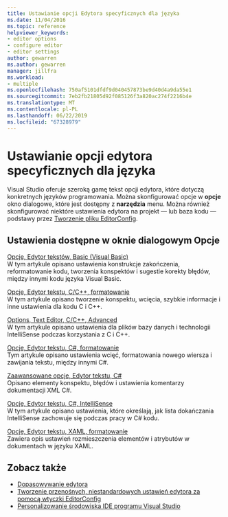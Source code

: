 ```yaml
---
title: Ustawianie opcji Edytora specyficznych dla języka
ms.date: 11/04/2016
ms.topic: reference
helpviewer_keywords:
- editor options
- configure editor
- editor settings
author: gewarren
ms.author: gewarren
manager: jillfra
ms.workload:
- multiple
ms.openlocfilehash: 750af5101dfdf9d040457873be9d40d4a9da55e1
ms.sourcegitcommit: 7eb2fb21805d92f085126f3a820ac274f2216b4e
ms.translationtype: MT
ms.contentlocale: pl-PL
ms.lasthandoff: 06/22/2019
ms.locfileid: "67328979"
---
```

# <a name="set-language-specific-editor-options"></a>Ustawianie opcji edytora specyficznych dla języka

Visual Studio oferuje szeroką gamę tekst opcji edytora, które dotyczą konkretnych języków programowania. Można skonfigurować opcje w **opcje** okno dialogowe, które jest dostępny z **narzędzia** menu. Można również skonfigurować niektóre ustawienia edytora na projekt — lub baza kodu — podstawy przez [Tworzenie pliku EditorConfig](../../ide/create-portable-custom-editor-options.md).

## <a name="settings-available-in-the-options-dialog-box"></a>Ustawienia dostępne w oknie dialogowym Opcje

[Opcje, Edytor tekstów, Basic (Visual Basic)](../../ide/reference/options-text-editor-basic-visual-basic.md)\
W tym artykule opisano ustawienia konstrukcje zakończenia, reformatowanie kodu, tworzenia konspektów i sugestie korekty błędów, między innymi kodu języka Visual Basic.

[Opcje, Edytor tekstu, C/C++, formatowanie](../../ide/reference/options-text-editor-c-cpp-formatting.md)\
W tym artykule opisano tworzenie konspektu, wcięcia, szybkie informacje i inne ustawienia dla kodu C i C++.

[Options, Text Editor, C/C++, Advanced](../../ide/reference/options-text-editor-c-cpp-advanced.md)\
W tym artykule opisano ustawienia dla plików bazy danych i technologii IntelliSense podczas korzystania z C i C++.

[Opcje, Edytor tekstu, C#, formatowanie](../../ide/reference/options-text-editor-csharp-formatting.md)\
Tym artykule opisano ustawienia wcięć, formatowania nowego wiersza i zawijania tekstu, między innymi C#.

[Zaawansowane opcje, Edytor tekstu, C#](../../ide/reference/options-text-editor-csharp-advanced.md)\
Opisano elementy konspektu, błędów i ustawienia komentarzy dokumentacji XML C#.

[Opcje, Edytor tekstu, C#, IntelliSense](../../ide/reference/options-text-editor-csharp-intellisense.md)\
W tym artykule opisano ustawienia, które określają, jak lista dokańczania IntelliSense zachowuje się podczas pracy w C# kodu.

[Opcje, Edytor tekstu, XAML, formatowanie](../../ide/reference/options-text-editor-xaml-formatting.md)\
Zawiera opis ustawień rozmieszczenia elementów i atrybutów w dokumentach w języku XAML.

## <a name="see-also"></a>Zobacz także

- [Dopasowywanie edytora](../how-to-change-text-case-in-the-editor.md)
- [Tworzenie przenośnych, niestandardowych ustawień edytora za pomocą wtyczki EditorConfig](../../ide/create-portable-custom-editor-options.md)
- [Personalizowanie środowiska IDE programu Visual Studio](../../ide/personalizing-the-visual-studio-ide.md)